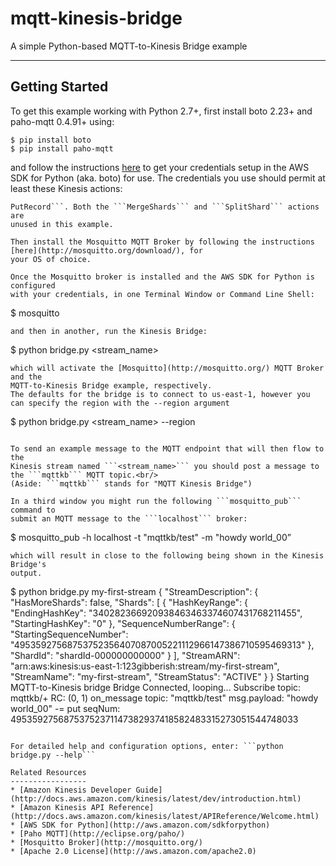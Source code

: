 mqtt-kinesis-bridge
=====================

A simple Python-based MQTT-to-Kinesis Bridge example

* * *
Getting Started
---------------
To get this example working with Python 2.7+, first install boto 2.23+ 
and paho-mqtt 0.4.91+ using: 
````
$ pip install boto
$ pip install paho-mqtt
````
and follow the instructions [here](http://docs.pythonboto.org/en/latest/getting_started.html#configuring-boto-credentials) to
get your credentials setup in the AWS SDK for Python (aka. boto) for use. The
credentials you use should permit at least these Kinesis actions:
``` CreateStream, DescribeStream, GetRecords, GetShardIterator, ListStreams &
PutRecord```. Both the ```MergeShards``` and ```SplitShard``` actions are
unused in this example.

Then install the Mosquitto MQTT Broker by following the instructions [here](http://mosquitto.org/download/), for
your OS of choice.

Once the Mosquitto broker is installed and the AWS SDK for Python is configured
with your credentials, in one Terminal Window or Command Line Shell:
````
$ mosquitto
````
and then in another, run the Kinesis Bridge:
````
$ python bridge.py <stream_name>
````
which will activate the [Mosquitto](http://mosquitto.org/) MQTT Broker and the
MQTT-to-Kinesis Bridge example, respectively. 
The defaults for the bridge is to connect to us-east-1, however you can specify the region with the --region argument
````
$ python bridge.py <stream_name> --region <region>
````

To send an example message to the MQTT endpoint that will then flow to the
Kinesis stream named ```<stream_name>``` you should post a message to
the ```mqttkb``` MQTT topic.<br/>
(Aside: ```mqttkb``` stands for "MQTT Kinesis Bridge")

In a third window you might run the following ```mosquitto_pub``` command to
submit an MQTT message to the ```localhost``` broker:
````
$ mosquitto_pub -h localhost -t "mqttkb/test" -m "howdy world_00”
````
which will result in close to the following being shown in the Kinesis Bridge's
output.
````
$ python bridge.py my-first-stream
{
  "StreamDescription": {
    "HasMoreShards": false,
    "Shards": [
      {
        "HashKeyRange": {
          "EndingHashKey": "340282366920938463463374607431768211455",
          "StartingHashKey": "0"
        },
        "SequenceNumberRange": {
          "StartingSequenceNumber": "49535927568753752356407087005221112966147386710595469313"
        },
        "ShardId": "shardId-000000000000"
      }
    ],
    "StreamARN": "arn:aws:kinesis:us-east-1:123gibberish:stream/my-first-stream",
    "StreamName": "my-first-stream",
    "StreamStatus": "ACTIVE"
  }
}
Starting MQTT-to-Kinesis bridge
Bridge Connected, looping...
Subscribe topic: mqttkb/+ RC: (0, 1)
on_message topic: "mqttkb/test" msg.payload: "howdy world_00"
-= put seqNum: 49535927568753752371147382937418582483315273051544748033
````

For detailed help and configuration options, enter: ```python bridge.py --help```

Related Resources
-----------------
* [Amazon Kinesis Developer Guide](http://docs.aws.amazon.com/kinesis/latest/dev/introduction.html)  
* [Amazon Kinesis API Reference](http://docs.aws.amazon.com/kinesis/latest/APIReference/Welcome.html)
* [AWS SDK for Python](http://aws.amazon.com/sdkforpython)
* [Paho MQTT](http://eclipse.org/paho/)
* [Mosquitto Broker](http://mosquitto.org/)
* [Apache 2.0 License](http://aws.amazon.com/apache2.0)
